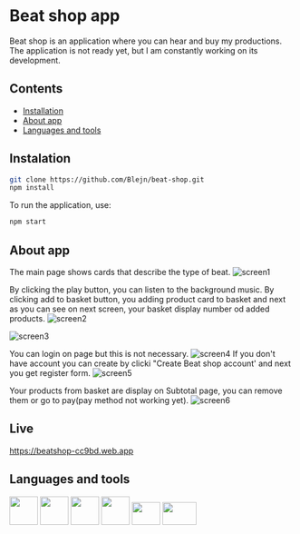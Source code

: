 # Beat shop app


Beat shop is an application where you can hear and buy my productions. The application is not ready yet, but I am constantly working on its development.

## Contents
* [Installation](#installation)
* [About app](#about-app)
* [Languages and tools](#języki-i-narzędzia)


## Instalation 
```bash
git clone https://github.com/Blejn/beat-shop.git
npm install
```

To run the application, use:
```bash
npm start
```

## About app



The main page shows cards that describe the type of beat. 
![screen1](https://user-images.githubusercontent.com/102309928/180761660-b64ea0a0-65c0-47b0-8ec3-223184b72900.png)

By clicking the play button, you can listen to the background music. By clicking add to basket button, you adding product card to basket and next as you can see on next screen, your basket display number od added products.
![screen2](https://user-images.githubusercontent.com/102309928/180761844-88b9092b-38fa-4326-be4b-fdad57693cfc.png)

![screen3](https://user-images.githubusercontent.com/102309928/180762321-ccb84313-8452-49e5-a38a-3e85c216c1ca.png)

You can login on page but this is not necessary.
![screen4](https://user-images.githubusercontent.com/102309928/180762695-9795baa1-4367-4d81-b598-70fc1241ef25.png)
If you don't have account you can create by clicki "Create Beat shop account' and next you get register form.
![screen5](https://user-images.githubusercontent.com/102309928/180762997-06e56e01-d834-49db-b36d-4d8002eb1e95.png)

Your products from basket are display on Subtotal page, you can remove them or go to pay(pay method not working yet).
![screen6](https://user-images.githubusercontent.com/102309928/180763216-f63804b2-7f43-4dc7-811a-7e90ec25b1ae.png)







## Live
https://beatshop-cc9bd.web.app

## Languages and tools
<p float="left">
  <img src="https://user-images.githubusercontent.com/102309928/165267952-2da49b93-c319-4fab-82d1-c2fd10940f85.png"width="50" height="50"> 
  <img src="https://user-images.githubusercontent.com/102309928/165267997-854f98d0-9986-4cd0-a296-e88402695a0d.png"width="50" height="50">
  <img src="https://user-images.githubusercontent.com/102309928/165268013-729fd905-0f4f-4773-89b5-ed24b45417cd.png"width="50" height="50">
  <img src="https://user-images.githubusercontent.com/102309928/165268025-8848f084-1948-4cc2-9ac5-732a8cda45ae.png"width="50" height="50">
  <img src="https://user-images.githubusercontent.com/102309928/165268041-941965b0-8bcf-4587-98d3-4a7a9f7aae6b.png"width="50" height="40">
  <img src="https://user-images.githubusercontent.com/102309928/165268047-6764fc2e-d11a-4c1e-8f32-839bafd69837.png"width="60" height="40">



